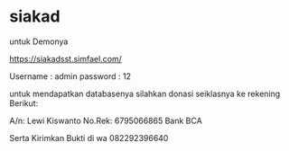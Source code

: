 # siakad
untuk Demonya 

https://siakadsst.simfael.com/

Username : admin
password : 12

untuk mendapatkan databasenya silahkan donasi seiklasnya ke rekening Berikut:

A/n: Lewi Kiswanto
No.Rek: 6795066865
Bank BCA

Serta Kirimkan Bukti di 
wa 082292396640
